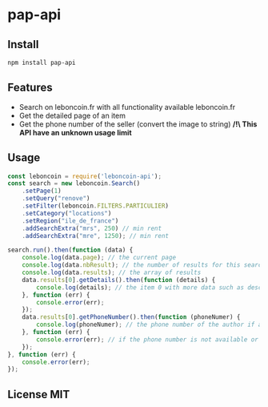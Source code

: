# pap-api 

## Install

```bash
npm install pap-api
```

## Features

* Search on leboncoin.fr with all functionality available leboncoin.fr
* Get the detailed page of an item
* Get the phone number of the seller (convert the image to string) **/!\ This API have an unknown usage limit**

## Usage

```javascript
const leboncoin = require('leboncoin-api');
const search = new leboncoin.Search()
    .setPage(1)
    .setQuery("renove")
    .setFilter(leboncoin.FILTERS.PARTICULIER)
    .setCategory("locations")
    .setRegion("ile_de_france")
    .addSearchExtra("mrs", 250) // min rent
    .addSearchExtra("mre", 1250); // min rent

search.run().then(function (data) {
    console.log(data.page); // the current page
    console.log(data.nbResult); // the number of results for this search
    console.log(data.results); // the array of results
    data.results[0].getDetails().then(function (details) {
        console.log(details); // the item 0 with more data such as description, all images, author, ...
    }, function (err) {
        console.error(err);
    });
    data.results[0].getPhoneNumber().then(function (phoneNumer) {
        console.log(phoneNumer); // the phone number of the author if available
    }, function (err) {
        console.error(err); // if the phone number is not available or not parsable (image -> string) 
    });
}, function (err) {
    console.error(err);
});
```

## License MIT
